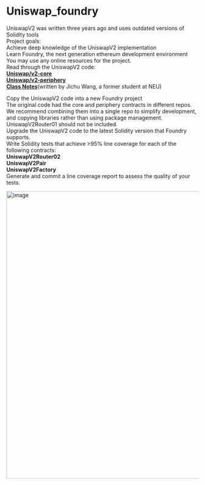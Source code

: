 # Uniswap_foundry
UniswapV2 was written three years ago and uses outdated versions of Solidity tools  
Project goals:  
Achieve deep knowledge of the UniswapV2 implementation  
Learn Foundry, the next generation ethereum development environment  
You may use any online resources for the project.  
Read through the UniswapV2 code:  
**[Uniswap/v2-core](https://github.com/Uniswap/v2-core)**  
**[Uniswap/v2-periphery](https://github.com/Uniswap/v2-periphery)**  
**[Class Notes](https://drive.google.com/file/d/1nrstvabIItERQb-ilnnnlwSX49nQOIA8/view?usp=share_link)**(written by Jichu Wang, a former student at NEU)  

Copy the UniswapV2 code into a new Foundry project  
The original code had the core and periphery contracts in different repos. We recommend combining them into a single repo to simplify development, and copying libraries rather than using package management.  
UniswapV2Router01 should not be included.  
Upgrade the UniswapV2 code to the latest Solidity version that Foundry supports.  
Write Solidity tests that achieve >95% line coverage for each of the following contracts:  
__UniswapV2Router02__  
__UniswapV2Pair__  
__UniswapV2Factory__  
Generate and commit a line coverage report to assess the quality of your tests.  

<img width="754" alt="image" src="https://user-images.githubusercontent.com/113825112/233853123-ba899743-a0e0-44b1-a283-9155bd39df78.png">

